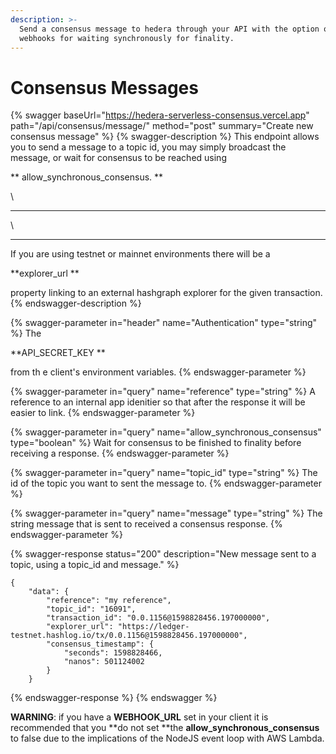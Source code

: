 ```yaml
---
description: >-
  Send a consensus message to hedera through your API with the option of using
  webhooks for waiting synchronously for finality.
---
```


# Consensus Messages

{% swagger baseUrl="https://hedera-serverless-consensus.vercel.app" path="/api/consensus/message/" method="post" summary="Create new consensus message" %}
{% swagger-description %}
This endpoint allows you to send a message to a topic id, you may simply broadcast the message, or wait for consensus to be reached using 

** allow_synchronous_consensus. **

\


****

\


****

If you are using testnet or mainnet environments there will be a 

**explorer_url **

property linking to an external hashgraph explorer for the given transaction.
{% endswagger-description %}

{% swagger-parameter in="header" name="Authentication" type="string" %}
The 

**API_SECRET_KEY **

from th e client's environment variables.
{% endswagger-parameter %}

{% swagger-parameter in="query" name="reference" type="string" %}
A reference to an internal app idenitier so that after the response it will be easier to link.
{% endswagger-parameter %}

{% swagger-parameter in="query" name="allow_synchronous_consensus" type="boolean" %}
Wait for consensus to be finished to finality before receiving a response.
{% endswagger-parameter %}

{% swagger-parameter in="query" name="topic_id" type="string" %}
The id of the topic you want to sent the message to.
{% endswagger-parameter %}

{% swagger-parameter in="query" name="message" type="string" %}
The string message that is sent to received a consensus response.
{% endswagger-parameter %}

{% swagger-response status="200" description="New message sent to a topic, using a topic_id and message." %}
```
{
    "data": {
        "reference": "my reference",
        "topic_id": "16091",
        "transaction_id": "0.0.1156@1598828456.197000000",
        "explorer_url": "https://ledger-testnet.hashlog.io/tx/0.0.1156@1598828456.197000000",
        "consensus_timestamp": {
            "seconds": 1598828466,
            "nanos": 501124002
        }
    }
```
{% endswagger-response %}
{% endswagger %}

**WARNING**: if you have a **WEBHOOK_URL** set in your client it is recommended that you **do not set **the **allow_synchronous_consensus** to false due to the implications of the NodeJS event loop with AWS Lambda.
